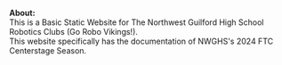 <b> About: </b>
<br>
This is a Basic Static Website for The Northwest Guilford High School Robotics Clubs (Go Robo Vikings!). 
<br>
This website specifically has the documentation of NWGHS's 2024 FTC Centerstage Season.
